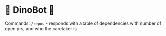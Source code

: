 # 🤖 DinoBot 🤖

Commands:
`/repos` - responds with a table of dependencies with number of open prs, and who the caretaker is

